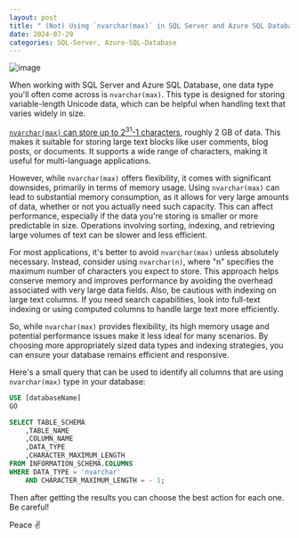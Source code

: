 ```yaml
---
layout: post
title: " (Not) Using `nvarchar(max)` in SQL Server and Azure SQL Databases"
date: 2024-07-29
categories: SQL-Server, Azure-SQL-Database
---
```


![image](https://github.com/user-attachments/assets/6d6a0112-6fc7-4aaf-ab8a-abff3740367b)

When working with SQL Server and Azure SQL Database, one data type you'll often come across is `nvarchar(max)`. This type is designed for storing variable-length Unicode data, which can be helpful when handling text that varies widely in size.

[`nvarchar(max)` can store up to 2<sup>31</sup>-1 characters](https://learn.microsoft.com/en-us/sql/t-sql/data-types/nchar-and-nvarchar-transact-sql), roughly 2 GB of data. This makes it suitable for storing large text blocks like user comments, blog posts, or documents. It supports a wide range of characters, making it useful for multi-language applications.

However, while `nvarchar(max)` offers flexibility, it comes with significant downsides, primarily in terms of memory usage. Using `nvarchar(max)` can lead to substantial memory consumption, as it allows for very large amounts of data, whether or not you actually need such capacity. This can affect performance, especially if the data you're storing is smaller or more predictable in size. Operations involving sorting, indexing, and retrieving large volumes of text can be slower and less efficient.

For most applications, it's better to avoid `nvarchar(max)` unless absolutely necessary. Instead, consider using `nvarchar(n)`, where "n" specifies the maximum number of characters you expect to store. This approach helps conserve memory and improves performance by avoiding the overhead associated with very large data fields. Also, be cautious with indexing on large text columns. If you need search capabilities, look into full-text indexing or using computed columns to handle large text more efficiently.

So, while `nvarchar(max)` provides flexibility, its high memory usage and potential performance issues make it less ideal for many scenarios. By choosing more appropriately sized data types and indexing strategies, you can ensure your database remains efficient and responsive.

Here's a small query that can be used to identify all columns that are using `nvarchar(max)` type in your database:

```SQL
USE [databaseName]
GO

SELECT TABLE_SCHEMA
	,TABLE_NAME
	,COLUMN_NAME
	,DATA_TYPE
	,CHARACTER_MAXIMUM_LENGTH
FROM INFORMATION_SCHEMA.COLUMNS
WHERE DATA_TYPE = 'nvarchar'
	AND CHARACTER_MAXIMUM_LENGTH = - 1;
```

Then after getting the results you can choose the best action for each one. Be careful!

Peace ✌️
